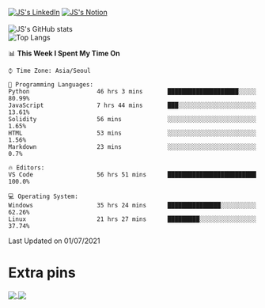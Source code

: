 
[![JS's LinkedIn](https://img.shields.io/badge/LinkedIn-blue?style=for-the-badge&logo=linkedin)](https://www.linkedin.com/in/jaeseung-lee-5a2a32139/) 
[![JS's Notion](https://img.shields.io/badge/Notion-black?style=for-the-badge&logo=notion)](https://bit.ly/93l04js) <br><br>
![JS's GitHub stats](https://github-readme-stats-lemon-five.vercel.app/api?username=tkxkd0159&hide=contribs,prs,stars,issues&show_icons=true&theme=react&include_all_commits=true)  
![Top Langs](https://github-readme-stats-lemon-five.vercel.app/api/top-langs/?username=tkxkd0159&layout=compact&hide=jupyter%20notebook,scss&langs_count=10)  


<!--START_SECTION:waka-->
📊 **This Week I Spent My Time On** 

```text
⌚︎ Time Zone: Asia/Seoul

💬 Programming Languages: 
Python                   46 hrs 3 mins       ████████████████████░░░░░   80.99% 
JavaScript               7 hrs 44 mins       ███░░░░░░░░░░░░░░░░░░░░░░   13.61% 
Solidity                 56 mins             ░░░░░░░░░░░░░░░░░░░░░░░░░   1.65% 
HTML                     53 mins             ░░░░░░░░░░░░░░░░░░░░░░░░░   1.56% 
Markdown                 23 mins             ░░░░░░░░░░░░░░░░░░░░░░░░░   0.7%

🔥 Editors: 
VS Code                  56 hrs 51 mins      █████████████████████████   100.0%

💻 Operating System: 
Windows                  35 hrs 24 mins      ███████████████░░░░░░░░░░   62.26% 
Linux                    21 hrs 27 mins      █████████░░░░░░░░░░░░░░░░   37.74%

```


 Last Updated on 01/07/2021
<!--END_SECTION:waka-->

# Extra pins
<a href="https://github.com/tkxkd0159/go-chain">
  <img align="center" src="https://github-readme-stats-lemon-five.vercel.app/api/pin/?username=tkxkd0159&repo=go-chain&theme=react" />
</a>
<a href="https://github.com/tkxkd0159/dsalgo">
  <img align="center" src="https://github-readme-stats-lemon-five.vercel.app/api/pin/?username=tkxkd0159&repo=dsalgo&theme=react" />
</a>

<!---
- 🔭 I’m currently working on ...
- 🌱 I’m currently learning blockchain and distributed network
- 👯 I’m looking to collaborate on ...
- 🤔 I’m looking for help with ...
- 💬 Ask me about ...
- 📫 How to reach me: ...
- 😄 Pronouns: ...
- ⚡ Fun fact: ...
-->
